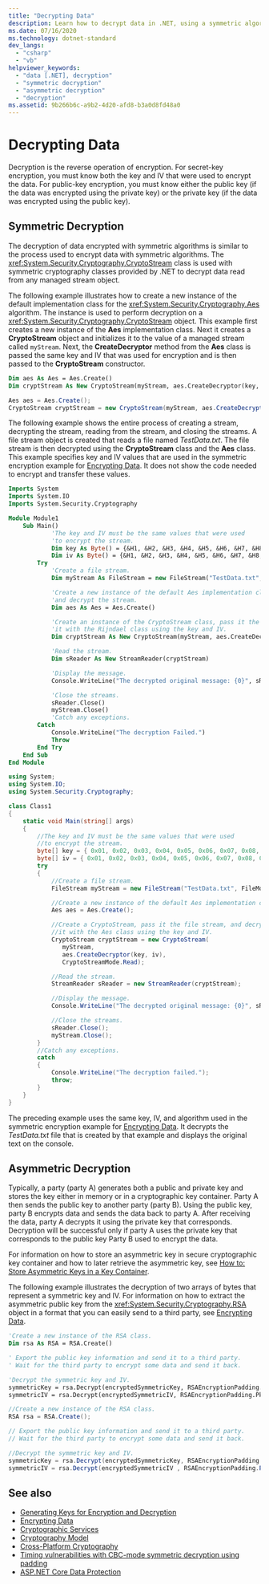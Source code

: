 ```yaml
---
title: "Decrypting Data"
description: Learn how to decrypt data in .NET, using a symmetric algorithm or an asymmetric algorithm.
ms.date: 07/16/2020
ms.technology: dotnet-standard
dev_langs:
  - "csharp"
  - "vb"
helpviewer_keywords:
  - "data [.NET], decryption"
  - "symmetric decryption"
  - "asymmetric decryption"
  - "decryption"
ms.assetid: 9b266b6c-a9b2-4d20-afd8-b3a0d8fd48a0
---
```


# Decrypting Data

Decryption is the reverse operation of encryption. For secret-key encryption, you must know both the key and IV that were used to encrypt the data. For public-key encryption, you must know either the public key (if the data was encrypted using the private key) or the private key (if the data was encrypted using the public key).

## Symmetric Decryption

The decryption of data encrypted with symmetric algorithms is similar to the process used to encrypt data with symmetric algorithms. The <xref:System.Security.Cryptography.CryptoStream> class is used with symmetric cryptography classes provided by .NET to decrypt data read from any managed stream object.

The following example illustrates how to create a new instance of the default implementation class for the <xref:System.Security.Cryptography.Aes> algorithm. The instance is used to perform decryption on a <xref:System.Security.Cryptography.CryptoStream> object. This example first creates a new instance of the **Aes** implementation class. Next it creates a **CryptoStream** object and initializes it to the value of a managed stream called `myStream`. Next, the **CreateDecryptor** method from the **Aes** class is passed the same key and IV that was used for encryption and is then passed to the **CryptoStream** constructor.

```vb
Dim aes As Aes = Aes.Create()
Dim cryptStream As New CryptoStream(myStream, aes.CreateDecryptor(key, iv), CryptoStreamMode.Read)
```

```csharp
Aes aes = Aes.Create();
CryptoStream cryptStream = new CryptoStream(myStream, aes.CreateDecryptor(key, iv), CryptoStreamMode.Read);
```

The following example shows the entire process of creating a stream, decrypting the stream, reading from the stream, and closing the streams. A file stream object is created that reads a file named *TestData.txt*. The file stream is then decrypted using the **CryptoStream** class and the **Aes** class. This example specifies key and IV values that are used in the symmetric encryption example for [Encrypting Data](encrypting-data.md). It does not show the code needed to encrypt and transfer these values.

```vb
Imports System
Imports System.IO
Imports System.Security.Cryptography

Module Module1
    Sub Main()
            'The key and IV must be the same values that were used
            'to encrypt the stream.
            Dim key As Byte() = {&H1, &H2, &H3, &H4, &H5, &H6, &H7, &H8, &H9, &H10, &H11, &H12, &H13, &H14, &H15, &H16}
            Dim iv As Byte() = {&H1, &H2, &H3, &H4, &H5, &H6, &H7, &H8, &H9, &H10, &H11, &H12, &H13, &H14, &H15, &H16}
        Try
            'Create a file stream.
            Dim myStream As FileStream = new FileStream("TestData.txt", FileMode.Open)

            'Create a new instance of the default Aes implementation class
            'and decrypt the stream.
            Dim aes As Aes = Aes.Create()

            'Create an instance of the CryptoStream class, pass it the file stream, and decrypt
            'it with the Rijndael class using the key and IV.
            Dim cryptStream As New CryptoStream(myStream, aes.CreateDecryptor(key, iv), CryptoStreamMode.Read)

            'Read the stream.
            Dim sReader As New StreamReader(cryptStream)

            'Display the message.
            Console.WriteLine("The decrypted original message: {0}", sReader.ReadToEnd())

            'Close the streams.
            sReader.Close()
            myStream.Close()
            'Catch any exceptions.
        Catch
            Console.WriteLine("The decryption Failed.")
            Throw
        End Try
    End Sub
End Module
```

```csharp
using System;
using System.IO;
using System.Security.Cryptography;

class Class1
{
    static void Main(string[] args)
    {
        //The key and IV must be the same values that were used
        //to encrypt the stream.
        byte[] key = { 0x01, 0x02, 0x03, 0x04, 0x05, 0x06, 0x07, 0x08, 0x09, 0x10, 0x11, 0x12, 0x13, 0x14, 0x15, 0x16 };
        byte[] iv = { 0x01, 0x02, 0x03, 0x04, 0x05, 0x06, 0x07, 0x08, 0x09, 0x10, 0x11, 0x12, 0x13, 0x14, 0x15, 0x16 };
        try
        {
            //Create a file stream.
            FileStream myStream = new FileStream("TestData.txt", FileMode.Open);

            //Create a new instance of the default Aes implementation class
            Aes aes = Aes.Create();

            //Create a CryptoStream, pass it the file stream, and decrypt
            //it with the Aes class using the key and IV.
            CryptoStream cryptStream = new CryptoStream(
               myStream,
               aes.CreateDecryptor(key, iv),
               CryptoStreamMode.Read);

            //Read the stream.
            StreamReader sReader = new StreamReader(cryptStream);

            //Display the message.
            Console.WriteLine("The decrypted original message: {0}", sReader.ReadToEnd());

            //Close the streams.
            sReader.Close();
            myStream.Close();
        }
        //Catch any exceptions.
        catch
        {
            Console.WriteLine("The decryption failed.");
            throw;
        }
    }
}
```

The preceding example uses the same key, IV, and algorithm used in the symmetric encryption example for [Encrypting Data](encrypting-data.md). It decrypts the *TestData.txt* file that is created by that example and displays the original text on the console.

## Asymmetric Decryption

Typically, a party (party A) generates both a public and private key and stores the key either in memory or in a cryptographic key container. Party A then sends the public key to another party (party B). Using the public key, party B encrypts data and sends the data back to party A. After receiving the data, party A decrypts it using the private key that corresponds. Decryption will be successful only if party A uses the private key that corresponds to the public key Party B used to encrypt the data.

For information on how to store an asymmetric key in secure cryptographic key container and how to later retrieve the asymmetric key, see [How to: Store Asymmetric Keys in a Key Container](how-to-store-asymmetric-keys-in-a-key-container.md).

The following example illustrates the decryption of two arrays of bytes that represent a symmetric key and IV. For information on how to extract the asymmetric public key from the <xref:System.Security.Cryptography.RSA> object in a format that you can easily send to a third party, see [Encrypting Data](encrypting-data.md).

```vb
'Create a new instance of the RSA class.
Dim rsa As RSA = RSA.Create()

' Export the public key information and send it to a third party.
' Wait for the third party to encrypt some data and send it back.

'Decrypt the symmetric key and IV.
symmetricKey = rsa.Decrypt(encryptedSymmetricKey, RSAEncryptionPadding.Pkcs1)
symmetricIV = rsa.Decrypt(encryptedSymmetricIV, RSAEncryptionPadding.Pkcs1)
```

```csharp
//Create a new instance of the RSA class.
RSA rsa = RSA.Create();

// Export the public key information and send it to a third party.
// Wait for the third party to encrypt some data and send it back.

//Decrypt the symmetric key and IV.
symmetricKey = rsa.Decrypt(encryptedSymmetricKey, RSAEncryptionPadding.Pkcs1);
symmetricIV = rsa.Decrypt(encryptedSymmetricIV , RSAEncryptionPadding.Pkcs1);
```

## See also

- [Generating Keys for Encryption and Decryption](generating-keys-for-encryption-and-decryption.md)
- [Encrypting Data](encrypting-data.md)
- [Cryptographic Services](cryptographic-services.md)
- [Cryptography Model](cryptography-model.md)
- [Cross-Platform Cryptography](cross-platform-cryptography.md)
- [Timing vulnerabilities with CBC-mode symmetric decryption using padding](vulnerabilities-cbc-mode.md)
- [ASP.NET Core Data Protection](/aspnet/core/security/data-protection/introduction)
